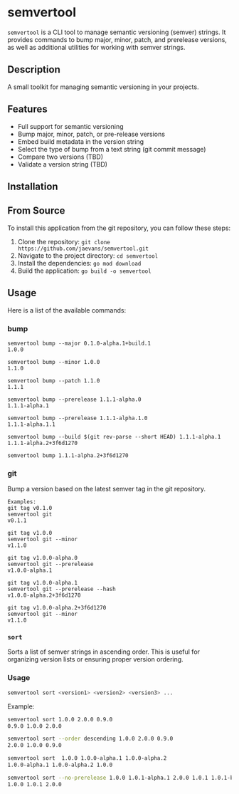 # semvertool

`semvertool` is a CLI tool to manage semantic versioning (semver) strings. It provides commands to bump major, minor, patch, and prerelease versions, as well as additional utilities for working with semver strings.

## Description

A small toolkit for managing semantic versioning in your projects.

## Features

- Full support for semantic versioning
- Bump major, minor, patch, or pre-release versions
- Embed build metadata in the version string
- Select the type of bump from a text string (git commit message)
- Compare two versions (TBD)
- Validate a version string (TBD)

## Installation

## From Source

To install this application from the git repository, you can follow these steps:

1. Clone the repository: `git clone https://github.com/jaevans/semvertool.git`
2. Navigate to the project directory: `cd semvertool`
3. Install the dependencies: `go mod download`
4. Build the application: `go build -o semvertool`

## Usage

Here is a list of the available commands:

### bump

```shell
semvertool bump --major 0.1.0-alpha.1+build.1
1.0.0

semvertool bump --minor 1.0.0
1.1.0

semvertool bump --patch 1.1.0
1.1.1

semvertool bump --prerelease 1.1.1-alpha.0
1.1.1-alpha.1

semvertool bump --prerelease 1.1.1-alpha.1.0
1.1.1-alpha.1.1

semvertool bump --build $(git rev-parse --short HEAD) 1.1.1-alpha.1
1.1.1-alpha.2+3f6d1270

semvertool bump 1.1.1-alpha.2+3f6d1270
```

### git

Bump a version based on the latest semver tag in the git repository.

```shell
Examples:
git tag v0.1.0
semvertool git
v0.1.1

git tag v1.0.0
semvertool git --minor
v1.1.0

git tag v1.0.0-alpha.0
semvertool git --prerelease
v1.0.0-alpha.1

git tag v1.0.0-alpha.1
semvertool git --prerelease --hash
v1.0.0-alpha.2+3f6d1270

git tag v1.0.0-alpha.2+3f6d1270
semvertool git --minor
v1.1.0
```

### `sort`

Sorts a list of semver strings in ascending order. This is useful for organizing version lists or ensuring proper version ordering.

### Usage

```bash
semvertool sort <version1> <version2> <version3> ...
```

Example:

```bash
semvertool sort 1.0.0 2.0.0 0.9.0
0.9.0 1.0.0 2.0.0

semvertool sort --order descending 1.0.0 2.0.0 0.9.0
2.0.0 1.0.0 0.9.0

semvertool sort  1.0.0 1.0.0-alpha.1 1.0.0-alpha.2
1.0.0-alpha.1 1.0.0-alpha.2 1.0.0

semvertool sort --no-prerelease 1.0.0 1.0.1-alpha.1 2.0.0 1.0.1 1.0.1-beta.1
1.0.0 1.0.1 2.0.0
```
